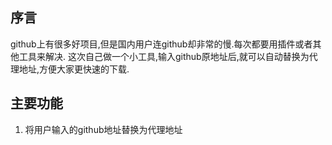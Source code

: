 ## 序言
github上有很多好项目,但是国内用户连github却非常的慢.每次都要用插件或者其他工具来解决.
这次自己做一个小工具,输入github原地址后,就可以自动替换为代理地址,方便大家更快速的下载.

<!-- more -->
## 主要功能
1. 将用户输入的github地址替换为代理地址